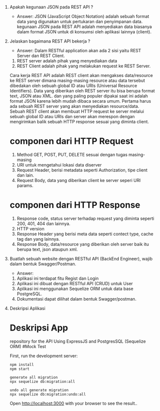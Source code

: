 1. Apakah kegunaan JSON pada REST API ?
    - Answer:
    JSON (JavaScript Object Notation) adalah sebuah format data yang digunakan untuk pertukaran dan penyimpanan data. 
    kegunaan JSON pada REST API adalah menyediakan data biasanya dalam format JSON untuk di konsumsi oleh aplikasi lainnya (client).

2. Jelaskan bagaimana REST API bekerja ?
    - Answer:
    Dalam RESTful application akan ada 2 sisi yaitu REST Server dan REST Client.
    1. REST server adalah pihak yang menyediakan data 
    2. REST Client adalah pihak yang melakukan request ke REST Server. 
    
    Cara kerja REST API adalah REST client akan mengakses data/resource ke REST server dimana masing-masing resource atau data tersebut dibedakan oleh sebuah global ID atau URIs (Universal Resource Identifiers).
    Data yang diberikan oleh REST server itu bisa berupa format text, JSON atau XML. dan yang paling populer dipakai saat ini adalah format JSON karena lebih mudah dibaca secara umum. Pertama harus ada sebuah REST server yang akan menyediakan resource/data. Sebuah REST client akan membuat HTTP request ke server melalui sebuah global ID atau URIs dan server akan merespon dengan mengirimkan balik sebuah HTTP response sesuai yang diminta client. 
    # componen dari HTTP Request
     1. Method GET, POST, PUT, DELETE sesuai dengan tugas masing-masing
     2. URI untuk mengetahui lokasi data diserver
     3. Request Header, berisi metadata seperti Authorization, tipe client dan lain.
     4. Request Body, data yang diberikan client ke server seperi URI params.
    # componen dari HTTP Response
     1. Response code, status server terhadap request yang diminta seperti 200, 401, 404 dan lainnya.
     2. HTTP version
     3. Response Header yang berisi meta data seperti contect type, cache tag dan yang lainnya.
     4. Response Body, data/resource yang diberikan oleh server baik itu berupa text, json ataupun xml.

3. Buatlah sebuah website dengan RESTful API (BackEnd Engineer), wajib dalam bentuk Swagger/Postman.
    - Answer:
    1. Aplikasi ini terdapat fitu Regist dan Login
    2. Aplikasi ini dibuat dengan RESTful API (CRUD) untuk User
    4. Aplikasi ini menggunakan Sequelize ORM untuk data base PostgreSQL.
    3. Dokumentasi dapat dilihat dalam bentuk Swagger/postman.

4. Deskripsi Aplikasi
    # Deskripsi App
    repository for the API Using ExpressJS and PostgresSQL (Sequelize ORM) #Mock Test

    First, run the development server:

    ```
    npm install
    npm start
    ```

    ```
    generate all migration
    npx sequelize db:migration:all

    undo all generate migration
    npx sequelize db:migration:undo:all

    ```
    Open [http://localhost:3000](http://localhost:3000) with your browser to see the result..